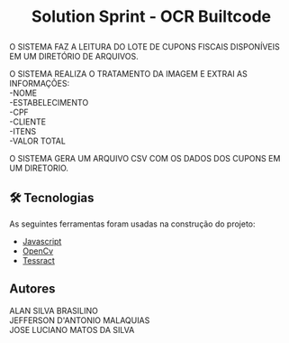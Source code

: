 <h1 align="center">
    <p>Solution Sprint - OCR Builtcode</p>
</h1>

<p>
O SISTEMA FAZ A LEITURA DO LOTE DE CUPONS FISCAIS DISPONÍVEIS EM UM DIRETÓRIO DE ARQUIVOS.<br>

O SISTEMA REALIZA O TRATAMENTO DA IMAGEM E EXTRAI AS INFORMAÇÕES:<br>
-NOME<br>
-ESTABELECIMENTO<br>
-CPF<br>
-CLIENTE<br>
-ITENS<br>
-VALOR TOTAL<br>

O SISTEMA GERA UM ARQUIVO CSV COM OS DADOS DOS CUPONS EM UM DIRETORIO.<br>


</p>

 
## 🛠 Tecnologias

As seguintes ferramentas foram usadas na construção do projeto:

- [Javascript](https://developer.mozilla.org/pt-BR/docs/Web/JavaScript)
- [OpenCv](https://opencv.org/)
- [Tessract](https://github.com/tesseract-ocr/tesseract/)



## Autores
ALAN SILVA BRASILINO<br>
JEFFERSON D'ANTONIO MALAQUIAS<br>
JOSE LUCIANO MATOS DA SILVA


